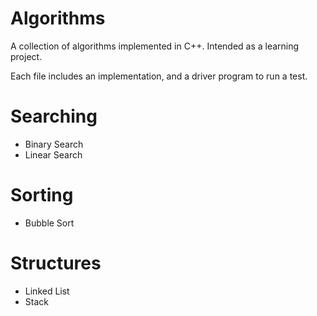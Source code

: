 # Algorithms
A collection of algorithms implemented in C++. Intended as a learning project.

Each file includes an implementation, and a driver program to run a test.

# Searching
 - Binary Search
 - Linear Search

# Sorting
 - Bubble Sort

# Structures
 - Linked List
 - Stack
